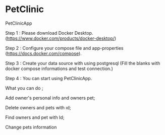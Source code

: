 # PetClinic
PetClinicApp

Step 1 : Please download Docker Desktop.(https://www.docker.com/products/docker-desktop/)

Step 2 : Configure your compose file and app-properties (https://docs.docker.com/compose).

Step 3 : Create your data source with using postgresql (Fill the blanks with docker compose informations and test connection.)

Step 4 : You can start using PetClinicApp.

What you can do ;

Add owner's personal info and owners pet;

Delete owners and pets with ıd;

Find owners and pet with Id;

Change pets information

